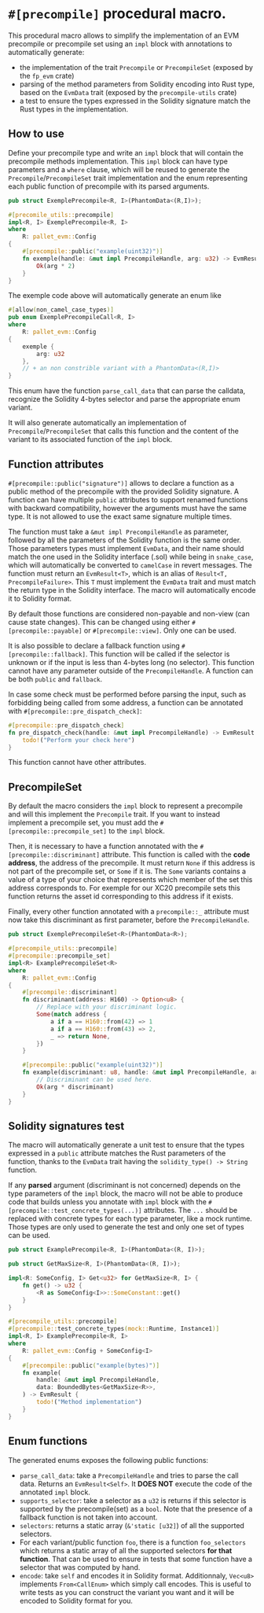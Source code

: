 # `#[precompile]` procedural macro.

This procedural macro allows to simplify the implementation of an EVM precompile or precompile set
using an `impl` block with annotations to automatically generate:
- the implementation of the trait `Precompile` or `PrecompileSet` (exposed by the `fp_evm` crate)
- parsing of the method parameters from Solidity encoding into Rust type, based on the `EvmData`
  trait (exposed by the `precompile-utils` crate)
- a test to ensure the types expressed in the Solidity signature match the Rust types in the
  implementation.

## How to use

Define your precompile type and write an `impl` block that will contain the precompile methods
implementation. This `impl` block can have type parameters and a `where` clause, which will be
reused to generate the `Precompile`/`PrecompileSet` trait implementation and the enum representing
each public function of precompile with its parsed arguments.

```rust
pub struct ExemplePrecompile<R, I>(PhantomData<(R,I)>);

#[precomile_utils::precompile]
impl<R, I> ExemplePrecompile<R, I>
where
    R: pallet_evm::Config
{
    #[precompile::public("example(uint32)")]
    fn exemple(handle: &mut impl PrecompileHandle, arg: u32) -> EvmResult<u32> {
        Ok(arg * 2)
    }
}
```

The exemple code above will automatically generate an enum like

```rust
#[allow(non_camel_case_types)]
pub enum ExemplePrecompileCall<R, I>
where
    R: pallet_evm::Config
{
    exemple {
        arg: u32
    },
    // + an non constrible variant with a PhantomData<(R,I)>
}
```

This enum have the function `parse_call_data` that can parse the calldata, recognize the Solidity
4-bytes selector and parse the appropriate enum variant.

It will also generate automatically an implementation of `Precompile`/`PrecompileSet` that calls
this function and the content of the variant to its associated function of the `impl` block.

## Function attributes

`#[precompile::public("signature")]` allows to declare a function as a public method of the
precompile with the provided Solidity signature. A function can have multiple `public` attributes to
support renamed functions with backward compatibility, however the arguments must have the same
type. It is not allowed to use the exact same signature multiple times.

The function must take a `&mut impl PrecompileHandle` as parameter, followed by all the parameters
of the Solidity function is the same order. Those parameters types must implement `EvmData`, and
their name should match the one used in the Solidity interface (.sol) while being in `snake_case`,
which will automatically be converted to `camelCase` in revert messages. The function must return an
`EvmResult<T>`, which is an alias of `Result<T, PrecompileFailure>`. This `T` must implement the
`EvmData` trait and must match the return type in the Solidity interface. The macro will
automatically encode it to Solidity format.

By default those functions are considered non-payable and non-view (can cause state changes). This
can be changed using either `#[precompile::payable]` or `#[precompile::view]`. Only one can be used.

It is also possible to declare a fallback function using `#[precompile::fallback]`. This function
will be called if the selector is unknown or if the input is less than 4-bytes long (no selector).
This function cannot have any parameter outside of the `PrecompileHandle`. A function can be both
`public` and `fallback`.

In case some check must be performed before parsing the input, such as forbidding being called from
some address, a function can be annotated with `#[precompile::pre_dispatch_check]`:

```rust
#[precompile::pre_dispatch_check]
fn pre_dispatch_check(handle: &mut impl PrecompileHandle) -> EvmResult {
    todo!("Perform your check here")
}
```

This function cannot have other attributes.

## PrecompileSet

By default the macro considers the `impl` block to represent a precompile and will this implement
the `Precompile` trait. If you want to instead implement a precompile set, you must add the
`#[precompile::precompile_set]` to the `impl` block.

Then, it is necessary to have a function annotated with the `#[precompile::discriminant]` attribute.
This function is called with the **code address**, the address of the precompile. It must return
`None` if this address is not part of the precompile set, or `Some` if it is. The `Some` variants
contains a value of a type of your choice that represents which member of the set this address
corresponds to. For exemple for our XC20 precompile sets this function returns the asset id
corresponding to this address if it exists.

Finally, every other function annotated with a `precompile::_` attribute must now take this
discriminant as first parameter, before the `PrecompileHandle`.

```rust
pub struct ExemplePrecompileSet<R>(PhantomData<R>);

#[precompile_utils::precompile]
#[precompile::precompile_set]
impl<R> ExamplePrecompileSet<R>
where
    R: pallet_evm::Config
{
    #[precompile::discriminant]
    fn discriminant(address: H160) -> Option<u8> {
        // Replace with your discriminant logic.
        Some(match address {
            a if a == H160::from(42) => 1
            a if a == H160::from(43) => 2,
            _ => return None,
        })
    }

    #[precompile::public("example(uint32)")]
    fn example(discriminant: u8, handle: &mut impl PrecompileHandle, arg: u32) -> EvmResult {
        // Discriminant can be used here.
        Ok(arg * discriminant)
    }
}
```

## Solidity signatures test

The macro will automatically generate a unit test to ensure that the types expressed in a `public`
attribute matches the Rust parameters of the function, thanks to the `EvmData` trait having the
`solidity_type() -> String` function.

If any **parsed** argument (discriminant is not concerned) depends on the type parameters of the
`impl` block, the macro will not be able to produce code that builds unless you annotate with `impl`
block with the `#[precompile::test_concrete_types(...)]` attributes. The `...` should be replaced
with concrete types for each type parameter, like a mock runtime. Those types are only used to
generate the test and only one set of types can be used.

```rust
pub struct ExamplePrecompile<R, I>(PhantomData<(R, I)>);

pub struct GetMaxSize<R, I>(PhantomData<(R, I)>);

impl<R: SomeConfig, I> Get<u32> for GetMaxSize<R, I> {
	fn get() -> u32 {
		<R as SomeConfig<I>>::SomeConstant::get()
	}
}

#[precompile_utils::precompile]
#[precompile::test_concrete_types(mock::Runtime, Instance1)]
impl<R, I> ExamplePrecompile<R, I>
where
	R: pallet_evm::Config + SomeConfig<I>
{
	#[precompile::public("example(bytes)")]
	fn example(
		handle: &mut impl PrecompileHandle,
		data: BoundedBytes<GetMaxSize<R>>,
	) -> EvmResult {
		todo!("Method implementation")
	}
}
```

## Enum functions

The generated enums exposes the following public functions:

- `parse_call_data`: take a `PrecompileHandle` and tries to parse the call data. Returns an
  `EvmResult<Self>`. It **DOES NOT** execute the code of the annotated `impl` block.
- `supports_selector`: take a selector as a `u32` is returns if this selector is supported by the
  precompile(set) as a `bool`. Note that the presence of a fallback function is not taken into
  account.
- `selectors`: returns a static array (`&'static [u32]`) of all the supported selectors.
- For each variant/public function `foo`, there is a function `foo_selectors` which returns a
  static array of all the supported selectors **for that function**. That can be used to ensure in
  tests that some function have a selector that was computed by hand.
- `encode`: take `self` and encodes it in Solidity format. Additionnaly, `Vec<u8>` implements
  `From<CallEnum>` which simply call encodes. This is useful to write tests as you can construct
  the variant you want and it will be encoded to Solidity format for you.